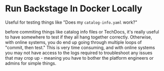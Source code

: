 # Run Backstage In Docker Locally

Useful for testing things like "Does my `catalog-info.yaml` work?"

before commiting things like catalog info files or TechDocs, it's really useful to have somewhere to test if they all hang together correctly. Otherwise, with online systems, you do end up going through multiple loops of "commit, then test." This is very time consuming, and with online systems you may not have access to the logs required to troubleshoot any issues that may crop up - meaning you have to bother the platform engineers or admins for simple things.
